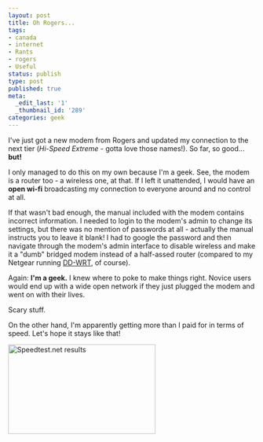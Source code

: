 ```yaml
---
layout: post
title: Oh Rogers...
tags:
- canada
- internet
- Rants
- rogers
- Useful
status: publish
type: post
published: true
meta:
  _edit_last: '1'
  _thumbnail_id: '289'
categories: geek
---
```

I've just got a new modem from Rogers and updated my connection to the next tier (<em>Hi-Speed Extreme</em> - gotta love those names!). So far, so good... <strong>but!</strong>

I only managed to do this on my own because I'm a geek. See, the modem is a router too - a wireless one, at that. If I left it unattended, I would have an <strong>open wi-fi</strong> broadcasting my connection to everyone around and no control at all.

If that wasn't bad enough, the manual included with the modem contains incorrect information. I needed to login to the modem's admin to change its settings, but there was no mention of passwords at all - actually the manual instructs you to leave it blank! I had to google the password and then navigate through the modem's admin interface to disable wireless and make it a "dumb" bridged modem instead of a half-assed router (compared to my Netgear running <a href="http://www.dd-wrt.com/" title="DD-WRT rules.">DD-WRT</a>, of course).

Again: <strong>I'm a geek.</strong> I knew where to poke to make things right. Novice users would end up with a wide open network if they just plugged the modem and went on with their lives.

Scary stuff.

On the other hand, I'm apparently getting more than I paid for in terms of speed. Let's hope it stays like that!

<a href="http://fzero.ca/wp-content/uploads/2011/07/speedtest.jpg"><img src="http://fzero.ca/wp-content/uploads/2011/07/speedtest-300x182.jpg" alt="Speedtest.net results" title="Speedtest.net results" width="300" height="182" class="size-medium wp-image-289" /></a>
